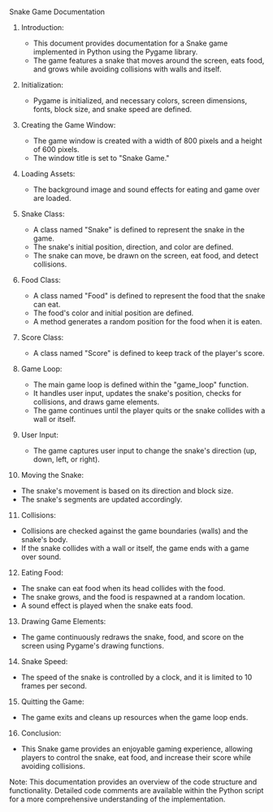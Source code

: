 Snake Game Documentation

1. Introduction:
   - This document provides documentation for a Snake game implemented in Python using the Pygame library.
   - The game features a snake that moves around the screen, eats food, and grows while avoiding collisions with walls and itself.

2. Initialization:
   - Pygame is initialized, and necessary colors, screen dimensions, fonts, block size, and snake speed are defined.

3. Creating the Game Window:
   - The game window is created with a width of 800 pixels and a height of 600 pixels.
   - The window title is set to "Snake Game."

4. Loading Assets:
   - The background image and sound effects for eating and game over are loaded.

5. Snake Class:
   - A class named "Snake" is defined to represent the snake in the game.
   - The snake's initial position, direction, and color are defined.
   - The snake can move, be drawn on the screen, eat food, and detect collisions.

6. Food Class:
   - A class named "Food" is defined to represent the food that the snake can eat.
   - The food's color and initial position are defined.
   - A method generates a random position for the food when it is eaten.

7. Score Class:
   - A class named "Score" is defined to keep track of the player's score.

8. Game Loop:
   - The main game loop is defined within the "game_loop" function.
   - It handles user input, updates the snake's position, checks for collisions, and draws game elements.
   - The game continues until the player quits or the snake collides with a wall or itself.

9. User Input:
   - The game captures user input to change the snake's direction (up, down, left, or right).

10. Moving the Snake:
   - The snake's movement is based on its direction and block size.
   - The snake's segments are updated accordingly.

11. Collisions:
   - Collisions are checked against the game boundaries (walls) and the snake's body.
   - If the snake collides with a wall or itself, the game ends with a game over sound.

12. Eating Food:
   - The snake can eat food when its head collides with the food.
   - The snake grows, and the food is respawned at a random location.
   - A sound effect is played when the snake eats food.

13. Drawing Game Elements:
   - The game continuously redraws the snake, food, and score on the screen using Pygame's drawing functions.

14. Snake Speed:
   - The speed of the snake is controlled by a clock, and it is limited to 10 frames per second.

15. Quitting the Game:
   - The game exits and cleans up resources when the game loop ends.

16. Conclusion:
   - This Snake game provides an enjoyable gaming experience, allowing players to control the snake, eat food, and increase their score while avoiding collisions.

Note: This documentation provides an overview of the code structure and functionality. Detailed code comments are available within the Python script for a more comprehensive understanding of the implementation.
